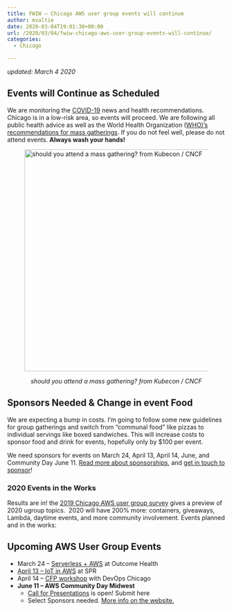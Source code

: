 ```yaml
---
title: FWIW – Chicago AWS user group events will continue
author: mvaltie
date: 2020-03-04T19:01:30+00:00
url: /2020/03/04/fwiw-chicago-aws-user-group-events-will-continue/
categories:
  - Chicago

---
```

_updated: March 4 2020_

## Events will Continue as Scheduled

We are monitoring the <a rel="noreferrer noopener" href="https://www.cdc.gov/coronavirus/2019-ncov/index.html" target="_blank">COVID-19</a> news and health recommendations. Chicago is in a low-risk area, so events will proceed. We are following all public health advice as well as the World Health Organization (<a rel="noreferrer noopener" href="https://www.who.int/publications-detail/key-planning-recommendations-for-mass-gatherings-in-the-context-of-the-current-covid-19-outbreak" target="_blank">WHO)&#8217;s recommendations for mass gatherings</a>. If you do not feel well, please do not attend events. **Always wash your hands!**<figure class="wp-block-image is-resized">

[<img src="https://events.linuxfoundation.org/wp-content/uploads/2020/02/graphic4-1972x2048.webp" alt="should you attend a mass gathering? from Kubecon / CNCF " width="493" height="512" />][1]</figure> 

<p style="text-align:center">
  <em>should you attend a mass gathering? from Kubecon / CNCF </em><br />
</p>

## Sponsors Needed & Change in event Food

We are expecting a bump in costs. I’m going to follow some new guidelines for group gatherings and switch from “communal food” like pizzas to individual servings like boxed sandwiches. This will increase costs to sponsor food and drink for events, hopefully only by $100 per event.   


We need sponsors for events on March 24, April 13, April 14, June, and Community Day June 11. <a rel="noreferrer noopener" href="https://chicagoaws.com/faqs.html#sponsorfaq" target="_blank">Read more about sponsorships</a>, and <a rel="noreferrer noopener" href="mailto:margaretmvaltierra@gmail.com" target="_blank">get in touch to sponsor</a>! 

### 2020 Events in the Works

Results are in! the <a href="http://blog.margaretmvaltierra.com/chicago-aws-user-group-2020-preview/" target="_blank" rel="noreferrer noopener">2019 Chicago AWS user group survey</a> gives a preview of 2020 ugroup topics.&nbsp; 2020 will have 200% more: containers, giveaways, Lambda, daytime events, and more community involvement. Events planned and in the works:

## **Upcoming AWS User Group Events**

  * March 24 &#8211; <a href="https://www.eventbrite.com/e/serverless-aws-tickets-97805331379" target="_blank" rel="noreferrer noopener">Serverless + AWS</a> at Outcome Health
  * <a href="https://www.eventbrite.com/e/internet-of-things-iot-on-aws-tickets-95284996991" target="_blank" rel="noreferrer noopener">April 13 &#8211; IoT in AWS</a>&nbsp;at SPR
  * April 14 &#8211; <a href="http://eventbrite.com/e/cfp-workshop-devopsdays-chicago-tickets-97791455877" target="_blank" rel="noreferrer noopener">CFP workshop</a> with DevOps Chicago&nbsp;
  * **June 11 &#8211; AWS Community Day Midwest**
      * <a href="https://docs.google.com/forms/d/e/1FAIpQLSeqX8IdxQ6hoNtT_Rzm9IRo4phz_-xpKRaBtwDduuCDnP1v3g/viewform?usp=sf_link" target="_blank" rel="noreferrer noopener">Call for Presentations</a> is open! Submit here
      * Select Sponsors needed. <a href="https://midwestcommunityday.com/become-a-sponsor/" target="_blank" rel="noreferrer noopener">More info on the website.</a>

 [1]: https://events.linuxfoundation.org/wp-content/uploads/2020/02/graphic4-1972x2048.webp
